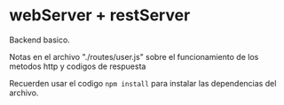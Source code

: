 # webServer + restServer 

Backend basico. 

Notas en el archivo "./routes/user.js" sobre el funcionamiento de los metodos http y codigos de respuesta 

Recuerden usar el codigo ``` npm install ``` para instalar las dependencias del archivo.